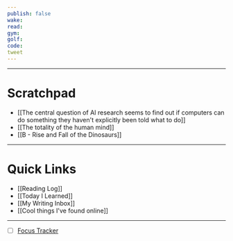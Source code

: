 ```yaml
---
publish: false
wake:
read:
gym:
golf:
code:
tweet
---
```

***
# Scratchpad
- [[The central question of AI research seems to find out if computers can do something they haven't explicitly been told what to do]]
- [[The totality of the human mind]]
- [[B - Rise and Fall of the Dinosaurs]]



---
# Quick Links
- [[Reading Log]]
- [[Today I Learned]]
- [[My Writing Inbox]]
- [[Cool things I've found online]]

***
- [ ] [Focus Tracker](https://docs.google.com/spreadsheets/d/18ZL9CSRxE2z7pTKcaPGe3749GMO9Ov2UjVsRMQqShBk/edit#gid=696776801)